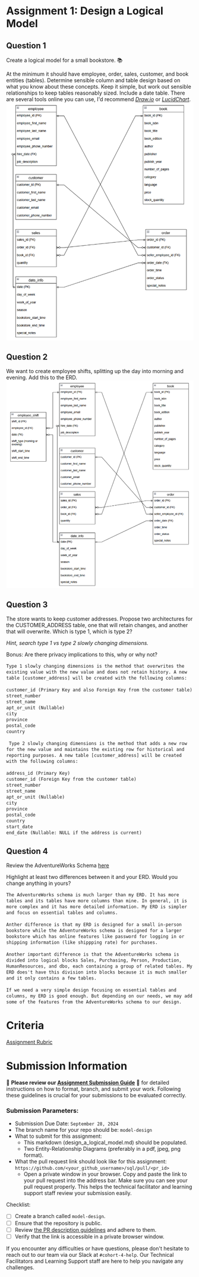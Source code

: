 # Assignment 1: Design a Logical Model

## Question 1
Create a logical model for a small bookstore. 📚

At the minimum it should have employee, order, sales, customer, and book entities (tables). Determine sensible column and table design based on what you know about these concepts. Keep it simple, but work out sensible relationships to keep tables reasonably sized. Include a date table. There are several tools online you can use, I'd recommend [_Draw.io_](https://www.drawio.com/) or [_LucidChart_](https://www.lucidchart.com/pages/).
![Question_1](https://github.com/Erfan-Nazari/sql/blob/model-design/02_activities/assignments/Question_1.png)

## Question 2
We want to create employee shifts, splitting up the day into morning and evening. Add this to the ERD.
![Question_2](https://github.com/Erfan-Nazari/sql/blob/model-design/02_activities/assignments/Question_2.png)

## Question 3
The store wants to keep customer addresses. Propose two architectures for the CUSTOMER_ADDRESS table, one that will retain changes, and another that will overwrite. Which is type 1, which is type 2?

_Hint, search type 1 vs type 2 slowly changing dimensions._

Bonus: Are there privacy implications to this, why or why not?
```
Type 1 slowly changing dimensions is the method that overwrites the existing value with the new value and does not retain history. A new table [customer_address] will be created with the following columns:

customer_id (Primary Key and also Foreign Key from the customer table)
street_number
street_name
apt_or_unit (Nullable)
city
province
postal_code
country

 Type 2 slowly changing dimensions is the method that adds a new row for the new value and maintains the existing row for historical and reporting purposes. A new table [customer_address] will be created with the following columns:

address_id (Primary Key)
customer_id (Foreign Key from the customer table)
street_number
street_name
apt_or_unit (Nullable)
city
province
postal_code
country
start_date
end_date (Nullable: NULL if the address is current)
```

## Question 4
Review the AdventureWorks Schema [here](https://imgur.com/a/u0m8fX6)

Highlight at least two differences between it and your ERD. Would you change anything in yours?
```
The AdventureWorks schema is much larger than my ERD. It has more tables and its tables have more columns than mine. In general, it is more complex and it has more detailed information. My ERD is simpler and focus on essential tables and columns.

Anther difference is that my ERD is designed for a small in-person bookstore while the AdventureWorks schema is designed for a larger bookstore which has online features like password for logging in or shipping information (like shippping rate) for purchases.

Another important difference is that the AdventureWorks schema is divided into logical blocks Sales, Purchasing, Person, Production, HumanResources, and dbo, each containing a group of related tables. My ERD does't have this division into blocks because it is much smaller and it only contains a few tables.

If we need a very simple design focusing on essential tables and columns, my ERD is good enough. But depending on our needs, we may add some of the features from the AdventureWorks schema to our design.
```

# Criteria

[Assignment Rubric](./assignment_rubric.md)

# Submission Information

🚨 **Please review our [Assignment Submission Guide](https://github.com/UofT-DSI/onboarding/blob/main/onboarding_documents/submissions.md)** 🚨 for detailed instructions on how to format, branch, and submit your work. Following these guidelines is crucial for your submissions to be evaluated correctly.

### Submission Parameters:
* Submission Due Date: `September 28, 2024`
* The branch name for your repo should be: `model-design`
* What to submit for this assignment:
    * This markdown (design_a_logical_model.md) should be populated.
    * Two Entity-Relationship Diagrams (preferably in a pdf, jpeg, png format).
* What the pull request link should look like for this assignment: `https://github.com/<your_github_username>/sql/pull/<pr_id>`
    * Open a private window in your browser. Copy and paste the link to your pull request into the address bar. Make sure you can see your pull request properly. This helps the technical facilitator and learning support staff review your submission easily.

Checklist:
- [ ] Create a branch called `model-design`.
- [ ] Ensure that the repository is public.
- [ ] Review [the PR description guidelines](https://github.com/UofT-DSI/onboarding/blob/main/onboarding_documents/submissions.md#guidelines-for-pull-request-descriptions) and adhere to them.
- [ ] Verify that the link is accessible in a private browser window.

If you encounter any difficulties or have questions, please don't hesitate to reach out to our team via our Slack at `#cohort-4-help`. Our Technical Facilitators and Learning Support staff are here to help you navigate any challenges.
